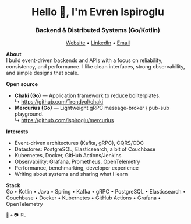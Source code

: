 <h1 align="center">Hello 👋, I'm Evren Ispiroglu</h1>
<h3 align="center">Backend & Distributed Systems (Go/Kotlin)</h3>

<p align="center">
  <a href="https://ispiroglu.github.io" target="_blank">Website</a> •
  <a href="https://www.linkedin.com/in/eispiroglu" target="_blank">LinkedIn</a> •
  <a href="mailto:evrenn.ispiroglu@gmail.com">Email</a>
</p>

**About**  
I build event-driven backends and APIs with a focus on reliability, consistency, and performance. I like clean interfaces, strong observability, and simple designs that scale.

**Open source**  
- **Chaki (Go)** — Application framework to reduce boilterplates.  
  ↳ https://github.com/Trendyol/chaki
- **Mercurius (Go)** — Lightweight gRPC message-broker / pub-sub playground.  
  ↳ https://github.com/ispiroglu/mercurius

**Interests**  
- Event-driven architectures (Kafka, gRPC), CQRS/CDC  
- Datastores: PostgreSQL, Elasticsearch, a bit of Couchbase  
- Kubernetes, Docker, GitHub Actions/Jenkins  
- Observability: Grafana, Prometheus, OpenTelemetry  
- Performance, benchmarking, developer experience  
- Writing about systems and sharing what I learn

**Stack**  
Go • Kotlin • Java • Spring • Kafka • gRPC • PostgreSQL • Elasticsearch • Couchbase • Docker • Kubernetes • GitHub Actions • Grafana • OpenTelemetry

<sub>🎸 + 📷 IRL</sub>
